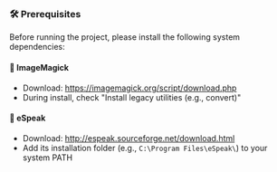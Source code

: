 ### 🛠️ Prerequisites

Before running the project, please install the following system dependencies:

#### 🔹 ImageMagick
- Download: https://imagemagick.org/script/download.php
- During install, check "Install legacy utilities (e.g., convert)"

#### 🔹 eSpeak
- Download: http://espeak.sourceforge.net/download.html
- Add its installation folder (e.g., `C:\Program Files\eSpeak\`) to your system PATH

